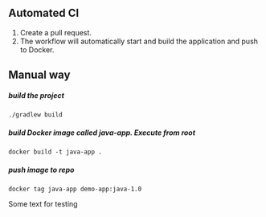 ## Automated CI
1. Create a pull request.
2. The workflow will automatically start and build the application and push to Docker.

## Manual way
##### build the project

    ./gradlew build

##### build Docker image called java-app. Execute from root

    docker build -t java-app .
    
##### push image to repo 

    docker tag java-app demo-app:java-1.0

Some text for testing
    
